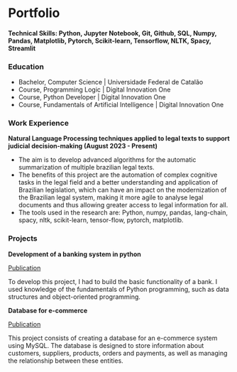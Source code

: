 # Portfolio

#### Technical Skills: Python, Jupyter Notebook, Git, Github, SQL, Numpy, Pandas, Matplotlib, Pytorch, Scikit-learn, Tensorflow, NLTK, Spacy, Streamlit

### Education

 - Bachelor, Computer Science | Universidade Federal de Catalão
 - Course, Programming Logic | Digital Innovation One
 - Course, Python Developer | Digital Innovation One
 - Course, Fundamentals of Artificial Intelligence | Digital Innovation One
   
### Work Experience

**Natural Language Processing techniques applied to legal texts to support judicial decision-making (August 2023 - Present)**
- The aim is to develop advanced algorithms for the automatic summarization of multiple brazilian legal texts.
- The benefits of this project are the automation of complex cognitive tasks in the legal field and a better understanding and application of Brazilian legislation, which can have an impact on the modernization of the Brazilian legal system, making it more agile to analyse legal documents and thus allowing greater access to legal information for all.
- The tools used in the research are: Python, numpy, pandas, lang-chain, spacy, nltk, scikit-learn, tensor-flow, pytorch, matplotlib.

### Projects
**Development of a banking system in python**

[Publication](https://github.com/MarcoABsouza/desafio-sistema-bancario/tree/main)

To develop this project, I had to build the basic functionality of a bank. I used knowledge of the fundamentals of Python programming, such as data structures and object-oriented programming.

**Database for e-commerce**

[Publication](https://github.com/MarcoABsouza/E-commerce-Logical-SGBD)

This project consists of creating a database for an e-commerce system using MySQL. The database is designed to store information about customers, suppliers, products, orders and payments, as well as managing the relationship between these entities.
